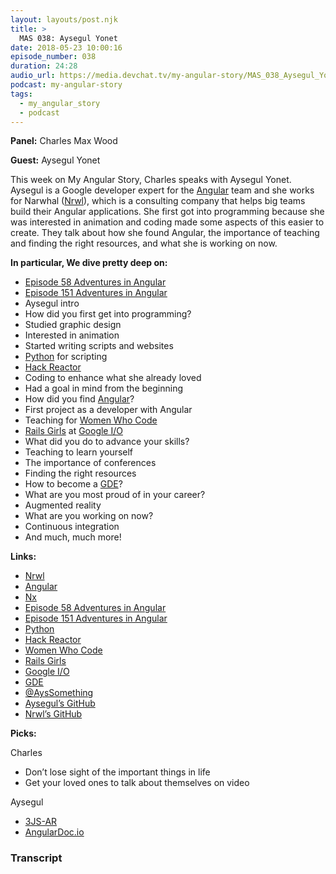 ```yaml
---
layout: layouts/post.njk
title: >
  MAS 038: Aysegul Yonet
date: 2018-05-23 10:00:16
episode_number: 038
duration: 24:28
audio_url: https://media.devchat.tv/my-angular-story/MAS_038_Aysegul_Yonet.mp3
podcast: my-angular-story
tags:
  - my_angular_story
  - podcast
---
```


**Panel:** Charles Max Wood

**Guest:** Aysegul Yonet

This week on My Angular Story, Charles speaks with Aysegul Yonet. Aysegul is a Google developer expert for the [Angular](https://angular.io/) team and she works for Narwhal ([Nrwl](https://nrwl.io/)), which is a consulting company that helps big teams build their Angular applications. She first got into programming because she was interested in animation and coding made some aspects of this easier to create. They talk about how she found Angular, the importance of teaching and finding the right resources, and what she is working on now.

**In particular, We dive pretty deep on:**

- [Episode 58 Adventures in Angular](https://devchat.tv/adv-in-angular/058-aia-d3-with-aysegul-yonet)
- [Episode 151 Adventures in Angular](https://devchat.tv/adv-in-angular/aia-151-webvr-aysegul-yonet)
- Aysegul intro
- How did you first get into programming?
- Studied graphic design
- Interested in animation
- Started writing scripts and websites
- [Python](https://www.python.org/) for scripting
- [Hack Reactor](https://www.hackreactor.com/)
- Coding to enhance what she already loved
- Had a goal in mind from the beginning
- How did you find [Angular](https://angular.io/)?
- First project as a developer with Angular
- Teaching for [Women Who Code](https://www.womenwhocode.com/)
- [Rails Girls](http://railsgirls.com/) at [Google I/O](https://events.google.com/io/)
- What did you do to advance your skills?
- Teaching to learn yourself
- The importance of conferences
- Finding the right resources
- How to become a [GDE](https://developers.google.com/experts/become-an-expert)?
- What are you most proud of in your career?
- Augmented reality
- What are you working on now?
- Continuous integration
- And much, much more!

**Links:**

- [Nrwl](https://nrwl.io/)
- [Angular](https://angular.io/)
- [Nx](https://nrwl.io/nx)
- [Episode 58 Adventures in Angular](https://devchat.tv/adv-in-angular/058-aia-d3-with-aysegul-yonet)
- [Episode 151 Adventures in Angular](https://devchat.tv/adv-in-angular/aia-151-webvr-aysegul-yonet)
- [Python](https://www.python.org/)
- [Hack Reactor](https://www.hackreactor.com/)
- [Women Who Code](https://www.womenwhocode.com/)
- [Rails Girls](http://railsgirls.com/)
- [Google I/O](https://events.google.com/io/)
- [GDE](https://developers.google.com/experts/become-an-expert)
- [@AysSomething](https://twitter.com/ayssomething?lang=en)
- [Aysegul’s GitHub](https://github.com/Yonet)
- [Nrwl’s GitHub](https://github.com/nrwl)

**Picks:**

Charles

- Don’t lose sight of the important things in life
- Get your loved ones to talk about themselves on video

Aysegul

- [3JS-AR](https://github.com/n-mam/3JS-AR)
- [AngularDoc.io](https://angulardoc.io/)

### Transcript
